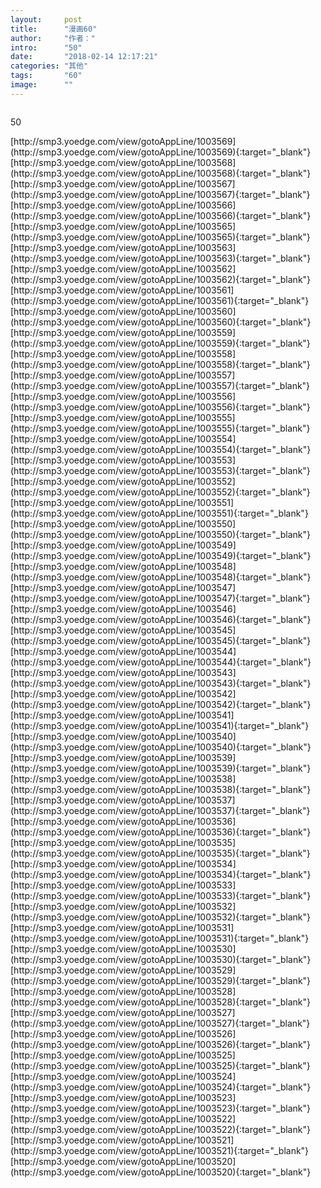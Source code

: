 ```yaml
---
layout:     post
title:      "漫画60"
author:     "作者："
intro:      "50"
date:       "2018-02-14 12:17:21"
categories: "其他"
tags:       "60"
image:      ""
---
```

<div style="text-align: center">
<p><img src=""/></p>
</div>
<p class="post-meta">
<span>50</span>
</p>
[http://smp3.yoedge.com/view/gotoAppLine/1003569](http://smp3.yoedge.com/view/gotoAppLine/1003569){:target="_blank"}
[http://smp3.yoedge.com/view/gotoAppLine/1003568](http://smp3.yoedge.com/view/gotoAppLine/1003568){:target="_blank"}
[http://smp3.yoedge.com/view/gotoAppLine/1003567](http://smp3.yoedge.com/view/gotoAppLine/1003567){:target="_blank"}
[http://smp3.yoedge.com/view/gotoAppLine/1003566](http://smp3.yoedge.com/view/gotoAppLine/1003566){:target="_blank"}
[http://smp3.yoedge.com/view/gotoAppLine/1003565](http://smp3.yoedge.com/view/gotoAppLine/1003565){:target="_blank"}
[http://smp3.yoedge.com/view/gotoAppLine/1003563](http://smp3.yoedge.com/view/gotoAppLine/1003563){:target="_blank"}
[http://smp3.yoedge.com/view/gotoAppLine/1003562](http://smp3.yoedge.com/view/gotoAppLine/1003562){:target="_blank"}
[http://smp3.yoedge.com/view/gotoAppLine/1003561](http://smp3.yoedge.com/view/gotoAppLine/1003561){:target="_blank"}
[http://smp3.yoedge.com/view/gotoAppLine/1003560](http://smp3.yoedge.com/view/gotoAppLine/1003560){:target="_blank"}
[http://smp3.yoedge.com/view/gotoAppLine/1003559](http://smp3.yoedge.com/view/gotoAppLine/1003559){:target="_blank"}
[http://smp3.yoedge.com/view/gotoAppLine/1003558](http://smp3.yoedge.com/view/gotoAppLine/1003558){:target="_blank"}
[http://smp3.yoedge.com/view/gotoAppLine/1003557](http://smp3.yoedge.com/view/gotoAppLine/1003557){:target="_blank"}
[http://smp3.yoedge.com/view/gotoAppLine/1003556](http://smp3.yoedge.com/view/gotoAppLine/1003556){:target="_blank"}
[http://smp3.yoedge.com/view/gotoAppLine/1003555](http://smp3.yoedge.com/view/gotoAppLine/1003555){:target="_blank"}
[http://smp3.yoedge.com/view/gotoAppLine/1003554](http://smp3.yoedge.com/view/gotoAppLine/1003554){:target="_blank"}
[http://smp3.yoedge.com/view/gotoAppLine/1003553](http://smp3.yoedge.com/view/gotoAppLine/1003553){:target="_blank"}
[http://smp3.yoedge.com/view/gotoAppLine/1003552](http://smp3.yoedge.com/view/gotoAppLine/1003552){:target="_blank"}
[http://smp3.yoedge.com/view/gotoAppLine/1003551](http://smp3.yoedge.com/view/gotoAppLine/1003551){:target="_blank"}
[http://smp3.yoedge.com/view/gotoAppLine/1003550](http://smp3.yoedge.com/view/gotoAppLine/1003550){:target="_blank"}
[http://smp3.yoedge.com/view/gotoAppLine/1003549](http://smp3.yoedge.com/view/gotoAppLine/1003549){:target="_blank"}
[http://smp3.yoedge.com/view/gotoAppLine/1003548](http://smp3.yoedge.com/view/gotoAppLine/1003548){:target="_blank"}
[http://smp3.yoedge.com/view/gotoAppLine/1003547](http://smp3.yoedge.com/view/gotoAppLine/1003547){:target="_blank"}
[http://smp3.yoedge.com/view/gotoAppLine/1003546](http://smp3.yoedge.com/view/gotoAppLine/1003546){:target="_blank"}
[http://smp3.yoedge.com/view/gotoAppLine/1003545](http://smp3.yoedge.com/view/gotoAppLine/1003545){:target="_blank"}
[http://smp3.yoedge.com/view/gotoAppLine/1003544](http://smp3.yoedge.com/view/gotoAppLine/1003544){:target="_blank"}
[http://smp3.yoedge.com/view/gotoAppLine/1003543](http://smp3.yoedge.com/view/gotoAppLine/1003543){:target="_blank"}
[http://smp3.yoedge.com/view/gotoAppLine/1003542](http://smp3.yoedge.com/view/gotoAppLine/1003542){:target="_blank"}
[http://smp3.yoedge.com/view/gotoAppLine/1003541](http://smp3.yoedge.com/view/gotoAppLine/1003541){:target="_blank"}
[http://smp3.yoedge.com/view/gotoAppLine/1003540](http://smp3.yoedge.com/view/gotoAppLine/1003540){:target="_blank"}
[http://smp3.yoedge.com/view/gotoAppLine/1003539](http://smp3.yoedge.com/view/gotoAppLine/1003539){:target="_blank"}
[http://smp3.yoedge.com/view/gotoAppLine/1003538](http://smp3.yoedge.com/view/gotoAppLine/1003538){:target="_blank"}
[http://smp3.yoedge.com/view/gotoAppLine/1003537](http://smp3.yoedge.com/view/gotoAppLine/1003537){:target="_blank"}
[http://smp3.yoedge.com/view/gotoAppLine/1003536](http://smp3.yoedge.com/view/gotoAppLine/1003536){:target="_blank"}
[http://smp3.yoedge.com/view/gotoAppLine/1003535](http://smp3.yoedge.com/view/gotoAppLine/1003535){:target="_blank"}
[http://smp3.yoedge.com/view/gotoAppLine/1003534](http://smp3.yoedge.com/view/gotoAppLine/1003534){:target="_blank"}
[http://smp3.yoedge.com/view/gotoAppLine/1003533](http://smp3.yoedge.com/view/gotoAppLine/1003533){:target="_blank"}
[http://smp3.yoedge.com/view/gotoAppLine/1003532](http://smp3.yoedge.com/view/gotoAppLine/1003532){:target="_blank"}
[http://smp3.yoedge.com/view/gotoAppLine/1003531](http://smp3.yoedge.com/view/gotoAppLine/1003531){:target="_blank"}
[http://smp3.yoedge.com/view/gotoAppLine/1003530](http://smp3.yoedge.com/view/gotoAppLine/1003530){:target="_blank"}
[http://smp3.yoedge.com/view/gotoAppLine/1003529](http://smp3.yoedge.com/view/gotoAppLine/1003529){:target="_blank"}
[http://smp3.yoedge.com/view/gotoAppLine/1003528](http://smp3.yoedge.com/view/gotoAppLine/1003528){:target="_blank"}
[http://smp3.yoedge.com/view/gotoAppLine/1003527](http://smp3.yoedge.com/view/gotoAppLine/1003527){:target="_blank"}
[http://smp3.yoedge.com/view/gotoAppLine/1003526](http://smp3.yoedge.com/view/gotoAppLine/1003526){:target="_blank"}
[http://smp3.yoedge.com/view/gotoAppLine/1003525](http://smp3.yoedge.com/view/gotoAppLine/1003525){:target="_blank"}
[http://smp3.yoedge.com/view/gotoAppLine/1003524](http://smp3.yoedge.com/view/gotoAppLine/1003524){:target="_blank"}
[http://smp3.yoedge.com/view/gotoAppLine/1003523](http://smp3.yoedge.com/view/gotoAppLine/1003523){:target="_blank"}
[http://smp3.yoedge.com/view/gotoAppLine/1003522](http://smp3.yoedge.com/view/gotoAppLine/1003522){:target="_blank"}
[http://smp3.yoedge.com/view/gotoAppLine/1003521](http://smp3.yoedge.com/view/gotoAppLine/1003521){:target="_blank"}
[http://smp3.yoedge.com/view/gotoAppLine/1003520](http://smp3.yoedge.com/view/gotoAppLine/1003520){:target="_blank"}


